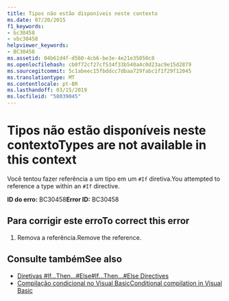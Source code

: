 ```yaml
---
title: Tipos não estão disponíveis neste contexto
ms.date: 07/20/2015
f1_keywords:
- bc30458
- vbc30458
helpviewer_keywords:
- BC30458
ms.assetid: 04b61d4f-d560-4cb6-be3e-4e21e35050c8
ms.openlocfilehash: cb0f72cf27cf534f33b540a4c0d23ac9e15d2879
ms.sourcegitcommit: 5c1abeec15fbddcc7dbaa729fabc1f1f29f12045
ms.translationtype: MT
ms.contentlocale: pt-BR
ms.lasthandoff: 03/15/2019
ms.locfileid: "58039045"
---
```

# <a name="types-are-not-available-in-this-context"></a><span data-ttu-id="f375c-102">Tipos não estão disponíveis neste contexto</span><span class="sxs-lookup"><span data-stu-id="f375c-102">Types are not available in this context</span></span>
<span data-ttu-id="f375c-103">Você tentou fazer referência a um tipo em um `#If` diretiva.</span><span class="sxs-lookup"><span data-stu-id="f375c-103">You attempted to reference a type within an `#If` directive.</span></span>  
  
 <span data-ttu-id="f375c-104">**ID do erro:** BC30458</span><span class="sxs-lookup"><span data-stu-id="f375c-104">**Error ID:** BC30458</span></span>  
  
## <a name="to-correct-this-error"></a><span data-ttu-id="f375c-105">Para corrigir este erro</span><span class="sxs-lookup"><span data-stu-id="f375c-105">To correct this error</span></span>  
  
1.  <span data-ttu-id="f375c-106">Remova a referência.</span><span class="sxs-lookup"><span data-stu-id="f375c-106">Remove the reference.</span></span>  
  
## <a name="see-also"></a><span data-ttu-id="f375c-107">Consulte também</span><span class="sxs-lookup"><span data-stu-id="f375c-107">See also</span></span>

- [<span data-ttu-id="f375c-108">Diretivas #If...Then...#Else</span><span class="sxs-lookup"><span data-stu-id="f375c-108">#If...Then...#Else Directives</span></span>](../../visual-basic/language-reference/directives/if-then-else-directives.md)
- [<span data-ttu-id="f375c-109">Compilação condicional no Visual Basic</span><span class="sxs-lookup"><span data-stu-id="f375c-109">Conditional compilation in Visual Basic</span></span>](~/docs/visual-basic/programming-guide/program-structure/conditional-compilation.md)
